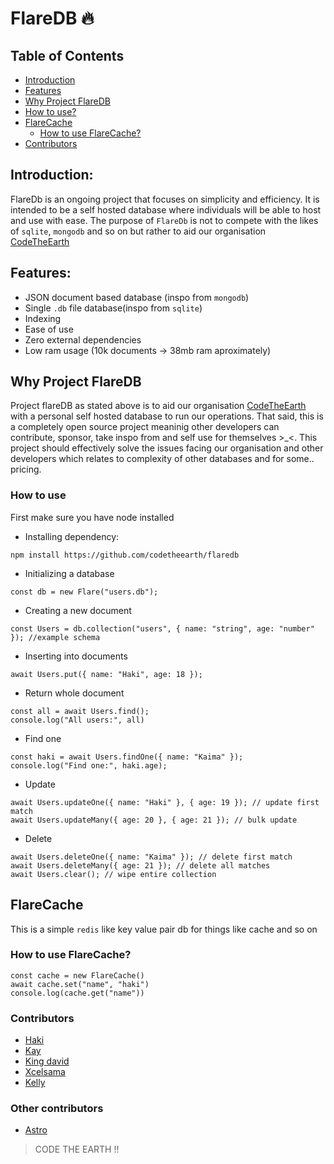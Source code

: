 # FlareDB 🔥

## Table of Contents

- [Introduction](#introduction)
- [Features](#features)
- [Why Project FlareDB](#why-project-flaredb)
- [How to use?](#how-to-use)
- [FlareCache](#flarecache)
    - [How to use FlareCache?](#how-to-use-flarecache)
- [Contributors](#contributors)

## Introduction:

FlareDb is an ongoing project  that focuses on simplicity and efficiency. It is intended to be a self hosted database where individuals will be able to host and use with ease. The purpose of  `FlareDb` is not to compete with the likes of `sqlite`, `mongodb` and so on but rather to aid our organisation [CodeTheEarth](https://github.com/CodeTheEarth)

## Features:
- JSON document based database (inspo from `mongodb`) 
- Single `.db` file database(inspo from `sqlite`)
- Indexing
- Ease of use
- Zero external dependencies
- Low ram usage (10k documents -> 38mb ram aproximately)
## Why Project FlareDB
Project flareDB as stated above is to aid our organisation [CodeTheEarth](https://github.com/CodeTheEarth) with a personal self hosted database to run our operations. That said, this is a completely open source project meaninig other developers can contribute, sponsor, take inspo from and self use for themselves >_<. This project should effectively solve the issues facing our organisation and other developers which relates to complexity of other databases and for some.. pricing.


### How to use
First make sure you have node installed

- Installing dependency:
```
npm install https://github.com/codetheearth/flaredb
```
- Initializing a database
```
const db = new Flare("users.db");
```
- Creating a new document
```
const Users = db.collection("users", { name: "string", age: "number" }); //example schema
```
- Inserting into documents
```
await Users.put({ name: "Haki", age: 18 });
```
- Return whole document
```
const all = await Users.find();
console.log("All users:", all)
```
- Find one
```
const haki = await Users.findOne({ name: "Kaima" });
console.log("Find one:", haki.age);
```
- Update 
```
await Users.updateOne({ name: "Haki" }, { age: 19 }); // update first match
await Users.updateMany({ age: 20 }, { age: 21 }); // bulk update
```
- Delete
```
await Users.deleteOne({ name: "Kaima" }); // delete first match
await Users.deleteMany({ age: 21 }); // delete all matches
await Users.clear(); // wipe entire collection
```

## FlareCache 
This is a simple `redis` like key value pair db for things like cache and so on

### How to use FlareCache?
```
const cache = new FlareCache()
await cache.set("name", "haki")
console.log(cache.get("name"))
```

### Contributors
- [Haki](https://github.com/hakisolos)
- [Kay](https://github.com/Kay-design3)
- [King david](https://github.com/KING-DAVIDX)
- [Xcelsama](https://github.com/Xcelsama)
- [Kelly](https://github.com/)
### Other contributors
- [Astro](https://github.com/astrox11)

> CODE THE EARTH !!
